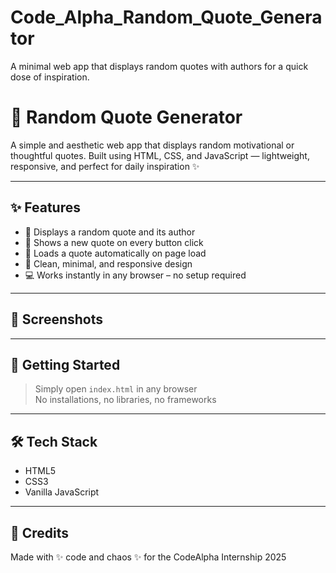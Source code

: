 # Code_Alpha_Random_Quote_Generator
A minimal web app that displays random quotes with authors for a quick dose of inspiration.

# 💬 Random Quote Generator

A simple and aesthetic web app that displays random motivational or thoughtful quotes. Built using HTML, CSS, and JavaScript — lightweight, responsive, and perfect for daily inspiration ✨

---

## ✨ Features
- 📝 Displays a random quote and its author
- 🔁 Shows a new quote on every button click
- 🚀 Loads a quote automatically on page load
- 🎨 Clean, minimal, and responsive design
- 💻 Works instantly in any browser – no setup required

---

## 📸 Screenshots


---

## 🚀 Getting Started

> Simply open `index.html` in any browser  
> No installations, no libraries, no frameworks

---

## 🛠 Tech Stack
- HTML5
- CSS3
- Vanilla JavaScript

---

## 🤍 Credits
Made with ✨ code and chaos ✨ for the CodeAlpha Internship 2025  
